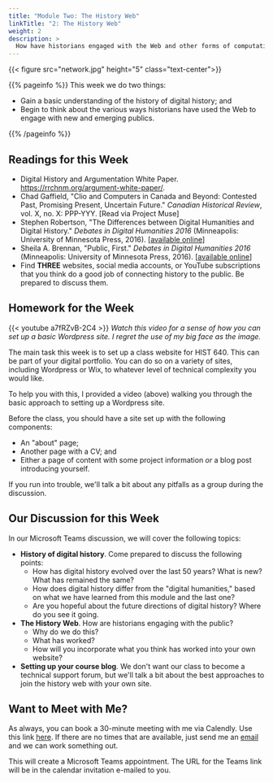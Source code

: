 ```yaml
---
title: "Module Two: The History Web"
linkTitle: "2: The History Web"
weight: 2
description: >
  How have historians engaged with the Web and other forms of computation? We put the field into historical perspective and then explore how WE can join the history web as a class.
---
```


{{< figure src="network.jpg" height="5" class="text-center">}}

{{% pageinfo %}}
This week we do two things:

- Gain a basic understanding of the history of digital history; and
- Begin to think about the various ways historians have used the Web to engage with new and emerging publics.

{{% /pageinfo %}}

## Readings for this Week

* Digital History and Argumentation White Paper. <https://rrchnm.org/argument-white-paper/>.
* Chad Gaffield, "Clio and Computers in Canada and Beyond: Contested Past, Promising Present, Uncertain Future." _Canadian Historical Review_, vol. X, no. X: PPP-YYY. [Read via Project Muse]
* Stephen Robertson, "The Differences between Digital Humanities and Digital History." _Debates in Digital Humanities 2016_ (Minneapolis: University of Minnesota Press, 2016). [[available online](https://dhdebates.gc.cuny.edu/read/untitled/section/ed4a1145-7044-42e9-a898-5ff8691b6628)]
* Sheila A. Brennan, "Public, First." _Debates in Digital Humanities 2016_ (Minneapolis: University of Minnesota Press, 2016). [[available online](https://dhdebates.gc.cuny.edu/read/untitled/section/11b9805a-a8e0-42e3-9a1c-fad46e4b78e5#ch32)]
* Find **THREE** websites, social media accounts, or YouTube subscriptions that you think do a good job of connecting history to the public. Be prepared to discuss them.

## Homework for the Week

{{< youtube a7fRZvB-2C4 >}}
_Watch this video for a sense of how you can set up a basic Wordpress site. I regret the use of my big face as the image._

The main task this week is to set up a class website for HIST 640. This can be part of your digital portfolio. You can do so on a variety of sites, including Wordpress or Wix, to whatever level of technical complexity you would like.

To help you with this, I provided a video (above) walking you through the basic approach to setting up a Wordpress site. 

Before the class, you should have a site set up with the following components:

* An "about" page;
* Another page with a CV; and
* Either a page of content with some project information *or* a blog post introducing yourself.

If you run into trouble, we'll talk a bit about any pitfalls as a group during the discussion. 

## Our Discussion for this Week

In our Microsoft Teams discussion, we will cover the following topics:

* **History of digital history**. Come prepared to discuss the following points:
	* How has digital history evolved over the last 50 years? What is new? What has remained the same?
	* How does digital history differ from the "digital humanities," based on what we have learned from this module and the last one?
	* Are you hopeful about the future directions of digital history? Where do you see it going.
* **The History Web**. How are historians engaging with the public?
	* Why do we do this?
	* What has worked?
	* How will you incorporate what you think has worked into your own website?
* **Setting up your course blog**. We don't want our class to become a technical support forum, but we'll talk a bit about the best approaches to join the history web with your own site.

## Want to Meet with Me?

As always, you can book a 30-minute meeting with me via Calendly. Use this link [here](https://calendly.com/i2millig/30min). If there are no times that are available, just send me an [email](mailto:i2millig@uwaterloo.ca) and we can work something out. 

This will create a Microsoft Teams appointment. The URL for the Teams link will be in the calendar invitation e-mailed to you.